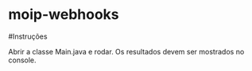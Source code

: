 # moip-webhooks

#Instruções

Abrir a classe Main.java e rodar. Os resultados devem ser mostrados no console.
